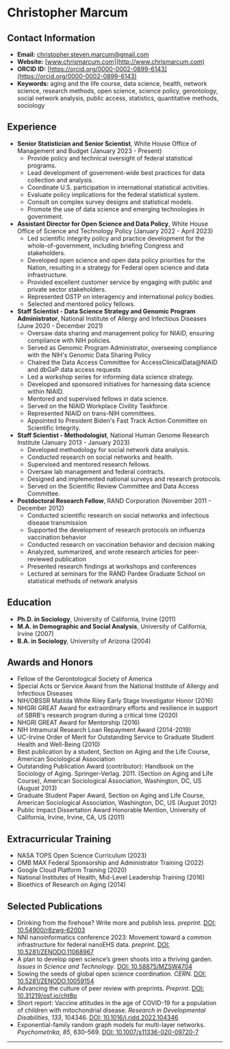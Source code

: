 # Christopher Marcum

## Contact Information

*   **Email:** christopher.steven.marcum@gmail.com
*   **Website:** [www.chrismarcum.com](http://www.chrismarcum.com)
*   **ORCID ID:** [https://orcid.org/0000-0002-0899-6143](https://orcid.org/0000-0002-0899-6143)
*   **Keywords:** aging and the life course, data science, health, network science, research methods, open science, science policy, gerontology, social network analysis, public access, statistics, quantitative methods, sociology

## Experience

*   **Senior Statistician and Senior Scientist**, White House Office of Management and Budget (January 2023 - Present)
    *   Provide policy and technical oversight of federal statistical programs.
    *   Lead development of government-wide best practices for data collection and analysis.
    *   Coordinate U.S. participation in international statistical activities.
    *   Evaluate policy implications for the federal statistical system.
    *   Consult on complex survey designs and statistical models.
    *   Promote the use of data science and emerging technologies in government.
*   **Assistant Director for Open Science and Data Policy**, White House Office of Science and Technology Policy (January 2022 - April 2023)
    *   Led scientific integrity policy and practice development for the whole-of-government, including briefing Congress and stakeholders.
    *   Developed open science and open data policy priorities for the Nation, resulting in a strategy for Federal open science and data infrastructure.
    *   Provided excellent customer service by engaging with public and private sector stakeholders.
    *   Represented OSTP on interagency and international policy bodies.
    *   Selected and mentored policy fellows.
*   **Staff Scientist - Data Science Strategy and Genomic Program Administrator**, National Institute of Allergy and Infectious Diseases (June 2020 - December 2021)
    *   Oversaw data sharing and management policy for NIAID, ensuring compliance with NIH policies.
    *   Served as Genomic Program Administrator, overseeing compliance with the NIH's Genomic Data Sharing Policy
    *   Chaired the Data Access Committee for AccessClinicalData@NIAID and dbGaP data access requests
    *   Led a workshop series for informing data science strategy.
    *   Developed and sponsored initiatives for harnessing data science within NIAID.
    *   Mentored and supervised fellows in data science.
    *   Served on the NIAID Workplace Civility Taskforce.
    *   Represented NIAID on trans-NIH committees.
    *   Appointed to President Biden's Fast Track Action Committee on Scientific Integrity.
*   **Staff Scientist - Methodologist**, National Human Genome Research Institute (January 2013 - January 2023)
    *   Developed methodology for social network data analysis.
    *   Conducted research on social networks and health.
    *   Supervised and mentored research fellows.
    *   Oversaw lab management and federal contracts.
    *   Designed and implemented national surveys and research protocols.
    *   Served on the Scientific Review Committee and Data Access Committee.
*   **Postdoctoral Research Fellow**, RAND Corporation (November 2011 - December 2012)
    *   Conducted scientific research on social networks and infectious disease transmission
    *   Supported the development of research protocols on influenza vaccination behavior
    *   Conducted research on vaccination behavior and decision making
    *   Analyzed, summarized, and wrote research articles for peer-reviewed publication
    *   Presented research findings at workshops and conferences
    *   Lectured at seminars for the RAND Pardee Graduate School on statistical methods of network analysis

## Education

*   **Ph.D. in Sociology**, University of California, Irvine (2011)
*   **M.A. in Demographic and Social Analysis**, University of California, Irvine (2007)
*   **B.A. in Sociology**, University of Arizona (2004)

## Awards and Honors

*   Fellow of the Gerontological Society of America
*   Special Acts or Service Award from the National Institute of Allergy and Infectious Diseases
*   NIH/OBSSR Matilda White Riley Early Stage Investigator Honor (2016)
*   NHGRI GREAT Award for extraordinary efforts and resilience in support of SBRB's research program during a critical time (2020)
*   NHGRI GREAT Award for Mentorship (2016)
*   NIH Intramural Research Loan Repayment Award (2014-2019)
*   UC-Irvine Order of Merit for Outstanding Service to Graduate Student Health and Well-Being (2010)
*   Best publication by a student, Section on Aging and the Life Course, American Sociological Association
*   Outstanding Publication Award (contributor): Handbook on the Sociology of Aging. Springer-Verlag. 2011. (Section on Aging and Life Course), American Sociological Association, Washington, DC, US (August 2013)
*   Graduate Student Paper Award, Section on Aging and Life Course, American Sociological Association, Washington, DC, US (August 2012)
*   Public Impact Dissertation Award Honorable Mention, University of California, Irvine, Irvine, CA, US (2011)

## Extracurricular Training

*   NASA TOPS Open Science Curriculum (2023)
*   OMB MAX Federal Sponsorship and Administrator Training (2022)
*   Google Cloud Platform Training (2020)
*   National Institutes of Health, Mid-Level Leadership Training (2016)
*   Bioethics of Research on Aging (2014)

## Selected Publications

*   Drinking from the firehose? Write more and publish less. *preprint*. [DOI: 10.54900/r8zwg-62003](https://doi.org/10.54900/r8zwg-62003)
*   NNI nanoinformatics conference 2023: Movement toward a common infrastructure for federal nanoEHS data. *preprint*. [DOI: 10.5281/ZENODO.11068967](https://doi.org/10.5281/ZENODO.11068967)
*   A plan to develop open science’s green shoots into a thriving garden. *Issues in Science and Technology*. [DOI: 10.58875/MZSW4704](https://doi.org/10.58875/MZSW4704)
*   Sowing the seeds of global open science coordination. *CERN*. [DOI: 10.5281/ZENODO.10059154](https://doi.org/10.5281/ZENODO.10059154)
*   Advancing the culture of peer review with preprints. *Preprint*. [DOI: 10.31219/osf.io/cht8p](https://doi.org/10.31219/osf.io/cht8p)
*   Short report: Vaccine attitudes in the age of COVID-19 for a population of children with mitochondrial disease. *Research in Developmental Disabilities*, *133*, 104346. [DOI: 10.1016/j.ridd.2022.104346](https://doi.org/10.1016/j.ridd.2022.104346)
*   Exponential-family random graph models for multi-layer networks. *Psychometrika*, *85*, 630–569. [DOI: 10.1007/s11336-020-09720-7](https://doi.org/10.1007/s11336-020-09720-7)
---
